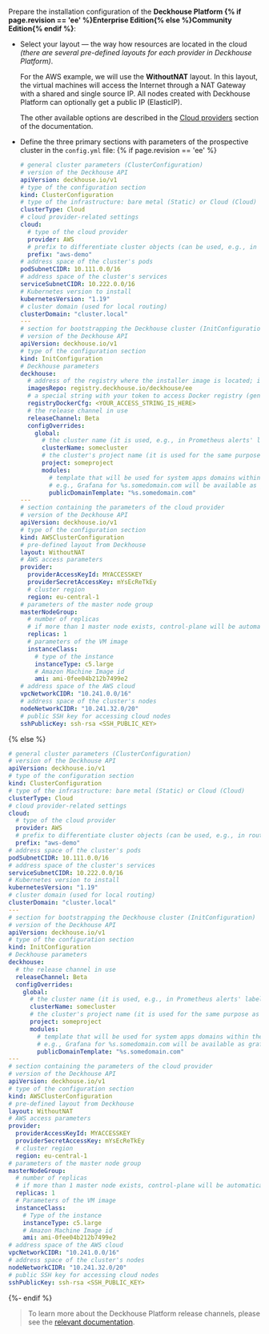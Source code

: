 Prepare the installation configuration of the **Deckhouse Platform {% if page.revision == 'ee' %}Enterprise Edition{% else %}Community Edition{% endif %}**:
- Select your layout — the way how resources are located in the cloud *(there are several pre-defined layouts for each provider in Deckhouse Platform)*.

  For the AWS example, we will use the **WithoutNAT** layout. In this layout, the virtual machines will access the Internet through a NAT Gateway with a shared and single source IP. All nodes created with Deckhouse Platform can optionally get a public IP (ElasticIP).

  The other available options are described in the [Cloud providers](https://early.deckhouse.io/en/documentation/v1/kubernetes.html) section of the documentation.

- Define the three primary sections with parameters of the prospective cluster in the `config.yml` file:
{% if page.revision == 'ee' %}
  ```yaml
  # general cluster parameters (ClusterConfiguration)
  # version of the Deckhouse API
  apiVersion: deckhouse.io/v1
  # type of the configuration section
  kind: ClusterConfiguration
  # type of the infrastructure: bare metal (Static) or Cloud (Cloud)
  clusterType: Cloud
  # cloud provider-related settings
  cloud:
    # type of the cloud provider
    provider: AWS
    # prefix to differentiate cluster objects (can be used, e.g., in routing)
    prefix: "aws-demo"
  # address space of the cluster's pods
  podSubnetCIDR: 10.111.0.0/16
  # address space of the cluster's services
  serviceSubnetCIDR: 10.222.0.0/16
  # Kubernetes version to install
  kubernetesVersion: "1.19"
  # cluster domain (used for local routing)
  clusterDomain: "cluster.local"
  ---
  # section for bootstrapping the Deckhouse cluster (InitConfiguration)
  # version of the Deckhouse API
  apiVersion: deckhouse.io/v1
  # type of the configuration section
  kind: InitConfiguration
  # Deckhouse parameters
  deckhouse:
    # address of the registry where the installer image is located; in this case, the default value for Deckhouse EE is set
    imagesRepo: registry.deckhouse.io/deckhouse/ee
    # a special string with your token to access Docker registry (generated automatically for your license token)
    registryDockerCfg: <YOUR_ACCESS_STRING_IS_HERE>
    # the release channel in use
    releaseChannel: Beta
    configOverrides:
      global:
        # the cluster name (it is used, e.g., in Prometheus alerts' labels)
        clusterName: somecluster
        # the cluster's project name (it is used for the same purpose as the cluster name)
        project: someproject
        modules:
          # template that will be used for system apps domains within the cluster
          # e.g., Grafana for %s.somedomain.com will be available as grafana.somedomain.com
          publicDomainTemplate: "%s.somedomain.com"
  ---
  # section containing the parameters of the cloud provider
  # version of the Deckhouse API
  apiVersion: deckhouse.io/v1
  # type of the configuration section
  kind: AWSClusterConfiguration
  # pre-defined layout from Deckhouse
  layout: WithoutNAT
  # AWS access parameters
  provider:
    providerAccessKeyId: MYACCESSKEY
    providerSecretAccessKey: mYsEcReTkEy
    # cluster region
    region: eu-central-1
  # parameters of the master node group
  masterNodeGroup:
    # number of replicas
    # if more than 1 master node exists, control-plane will be automatically deployed on all master nodes
    replicas: 1
    # parameters of the VM image
    instanceClass:
      # type of the instance
      instanceType: c5.large
      # Amazon Machine Image id
      ami: ami-0fee04b212b7499e2
  # address space of the AWS cloud
  vpcNetworkCIDR: "10.241.0.0/16"
  # address space of the cluster's nodes
  nodeNetworkCIDR: "10.241.32.0/20"
  # public SSH key for accessing cloud nodes
  sshPublicKey: ssh-rsa <SSH_PUBLIC_KEY>
  ```
{% else %}
  ```yaml
  # general cluster parameters (ClusterConfiguration)
  # version of the Deckhouse API
  apiVersion: deckhouse.io/v1
  # type of the configuration section
  kind: ClusterConfiguration
  # type of the infrastructure: bare metal (Static) or Cloud (Cloud)
  clusterType: Cloud
  # cloud provider-related settings
  cloud:
    # type of the cloud provider
    provider: AWS
    # prefix to differentiate cluster objects (can be used, e.g., in routing)
    prefix: "aws-demo"
  # address space of the cluster's pods
  podSubnetCIDR: 10.111.0.0/16
  # address space of the cluster's services
  serviceSubnetCIDR: 10.222.0.0/16
  # Kubernetes version to install
  kubernetesVersion: "1.19"
  # cluster domain (used for local routing)
  clusterDomain: "cluster.local"
  ---
  # section for bootstrapping the Deckhouse cluster (InitConfiguration)
  # version of the Deckhouse API
  apiVersion: deckhouse.io/v1
  # type of the configuration section
  kind: InitConfiguration
  # Deckhouse parameters
  deckhouse:
    # the release channel in use
    releaseChannel: Beta
    configOverrides:
      global:
        # the cluster name (it is used, e.g., in Prometheus alerts' labels)
        clusterName: somecluster
        # the cluster's project name (it is used for the same purpose as the cluster name)
        project: someproject
        modules:
          # template that will be used for system apps domains within the cluster
          # e.g., Grafana for %s.somedomain.com will be available as grafana.somedomain.com
          publicDomainTemplate: "%s.somedomain.com"
  ---
  # section containing the parameters of the cloud provider
  # version of the Deckhouse API
  apiVersion: deckhouse.io/v1
  # type of the configuration section
  kind: AWSClusterConfiguration
  # pre-defined layout from Deckhouse
  layout: WithoutNAT
  # AWS access parameters
  provider:
    providerAccessKeyId: MYACCESSKEY
    providerSecretAccessKey: mYsEcReTkEy
    # cluster region
    region: eu-central-1
  # parameters of the master node group
  masterNodeGroup:
    # number of replicas
    # if more than 1 master node exists, control-plane will be automatically deployed on all master nodes
    replicas: 1
    # Parameters of the VM image
    instanceClass:
      # Type of the instance
      instanceType: c5.large
      # Amazon Machine Image id
      ami: ami-0fee04b212b7499e2
  # address space of the AWS cloud
  vpcNetworkCIDR: "10.241.0.0/16"
  # address space of the cluster's nodes
  nodeNetworkCIDR: "10.241.32.0/20"
  # public SSH key for accessing cloud nodes
  sshPublicKey: ssh-rsa <SSH_PUBLIC_KEY>
  ```
{%- endif %}

> To learn more about the Deckhouse Platform release channels, please see the [relevant documentation](/en/documentation/v1/deckhouse-release-channels.html).
